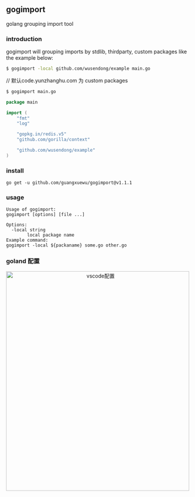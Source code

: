 ## gogimport
golang grouping import tool

### introduction

gogimport will grouping imports by stdlib, thirdparty, custom packages like the example below:

```sh
$ gogimport -local github.com/wusendong/example main.go
```
// 默认code.yunzhanghu.com 为 custom packages
```sh
$ gogimport main.go
```
```go
package main

import (
    "fmt"
    "log"

    "gopkg.in/redis.v5"
    "github.com/gorilla/context"

    "github.com/wusendong/example"
)

```


### install
```
go get -u github.com/guangxuewu/gogimport@v1.1.1
```


### usage
```
Usage of gogimport:
gogimport [options] [file ...]

Options:
  -local string
        local package name
Example command:
gogimport -local ${packaname} some.go other.go
```

### goland 配置

<div align="center">    
 <img src="https://github.com/guangxuewu/gogimport/blob/master/png/vscode_example.png?raw=true" width = "500" height = "600" alt="vscode配置" align=left />
</div>
